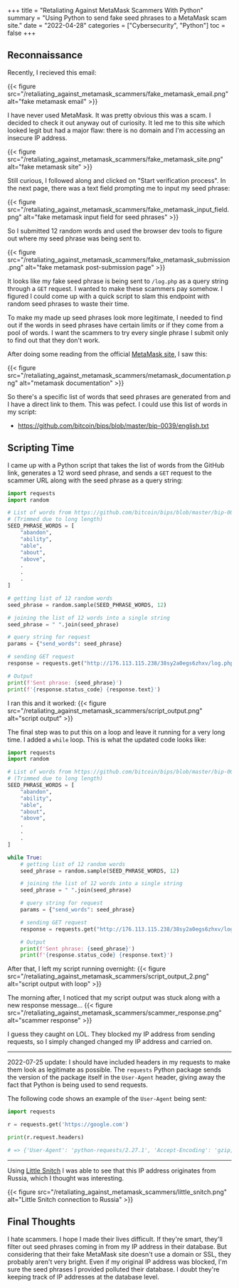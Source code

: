 +++
title = "Retaliating Against MetaMask Scammers With Python"
summary = "Using Python to send fake seed phrases to a MetaMask scam site."
date = "2022-04-28"
categories = ["Cybersecurity", "Python"]
toc = false
+++

## Reconnaissance

Recently, I recieved this email:

{{< figure src="/retaliating_against_metamask_scammers/fake_metamask_email.png" alt="fake metamask email" >}}

I have never used MetaMask. It was pretty obvious this was a scam. I decided to check it out anyway out of curiosity. 
It led me to this site which looked legit but had a major flaw: there is no domain and I'm accessing an insecure IP address.

{{< figure src="/retaliating_against_metamask_scammers/fake_metamask_site.png" alt="fake metamask site" >}}

Still curious, I followed along and clicked on "Start verification process". In the next page, there was a text field prompting me to input my seed phrase:

{{< figure src="/retaliating_against_metamask_scammers/fake_metamask_input_field.png" alt="fake metamask input field for seed phrases" >}}

So I submitted 12 random words and used the browser dev tools to figure out where my seed phrase was being sent to.

{{< figure src="/retaliating_against_metamask_scammers/fake_metamask_submission.png" alt="fake metamask post-submission page" >}}

It looks like my fake seed phrase is being sent to `/log.php` as a query string through a `GET` request. I wanted to make these scammers pay somehow.
I figured I could come up with a quick script to slam this endpoint with random seed phrases to waste their time.

To make my made up seed phrases look more legitimate, I needed to find out if the words in seed phrases have certain limits or if they come from a pool of words. I want the scammers to try every single phrase I submit only to find out that they don't work.

After doing some reading from the official [MetaMask site](https://metamask.zendesk.com/hc/en-us/articles/4404722782107-User-Guide-Secret-Recovery-Phrase-password-and-private-keys#h_01FYVAXJQT914HCHEYFPNMEJEA), I saw this:

{{< figure src="/retaliating_against_metamask_scammers/metamask_documentation.png" alt="metamask documentation" >}}

So there's a specific list of words that seed phrases are generated from and I have a direct link to them. This was pefect. I could use this list of words in my script:

- https://github.com/bitcoin/bips/blob/master/bip-0039/english.txt

## Scripting Time

I came up with a Python script that takes the list of words from the GitHub link, generates a 12 word seed phrase, and sends a `GET` request to the scammer URL along with the seed phrase as a query string:

```python
import requests
import random

# List of words from https://github.com/bitcoin/bips/blob/master/bip-0039/english.txt
# (Trimmed due to long length)
SEED_PHRASE_WORDS = [
    "abandon",
    "ability",
    "able",
    "about",
    "above",
    .
    .
    .
]

# getting list of 12 random words
seed_phrase = random.sample(SEED_PHRASE_WORDS, 12)

# joining the list of 12 words into a single string
seed_phrase = " ".join(seed_phrase)

# query string for request
params = {"send_words": seed_phrase}

# sending GET request
response = requests.get("http://176.113.115.238/38sy2a0egs6zhxv/log.php", params=params)

# Output
print(f'Sent phrase: {seed_phrase}')
print(f'{response.status_code} {response.text}')
```

I ran this and it worked:
{{< figure src="/retaliating_against_metamask_scammers/script_output.png" alt="script output" >}}

The final step was to put this on a loop and leave it running for a very long time. I added a `while` loop. This is what the updated code looks like:

```python
import requests
import random

# List of words from https://github.com/bitcoin/bips/blob/master/bip-0039/english.txt
# (Trimmed due to long length)
SEED_PHRASE_WORDS = [
    "abandon",
    "ability",
    "able",
    "about",
    "above",
    .
    .
    .
]

while True:
    # getting list of 12 random words
    seed_phrase = random.sample(SEED_PHRASE_WORDS, 12)

    # joining the list of 12 words into a single string
    seed_phrase = " ".join(seed_phrase)

    # query string for request
    params = {"send_words": seed_phrase}

    # sending GET request
    response = requests.get("http://176.113.115.238/38sy2a0egs6zhxv/log.php", params=params)

    # Output
    print(f'Sent phrase: {seed_phrase}')
    print(f'{response.status_code} {response.text}')
```

After that, I left my script running overnight:
{{< figure src="/retaliating_against_metamask_scammers/script_output_2.png" alt="script output with loop" >}}

The morning after, I noticed that my script output was stuck along with a new response message...
{{< figure src="/retaliating_against_metamask_scammers/scammer_response.png" alt="scammer response" >}}

I guess they caught on LOL. They blocked my IP address from sending requests, so I simply changed changed my IP address and carried on.

---
2022-07-25 update: I should have included headers in my requests to make them look as legitimate as possible. The `requests` Python package sends the version of the package itself in the `User-Agent` header, giving away the fact that Python is being used to send requests.

The following code shows an example of the `User-Agent` being sent:

```python
import requests

r = requests.get('https://google.com')

print(r.request.headers)

# => {'User-Agent': 'python-requests/2.27.1', 'Accept-Encoding': 'gzip, deflate', 'Accept': '*/*', 'Connection': 'keep-alive'}
```

---

Using [Little Snitch](https://www.obdev.at/products/littlesnitch/index.html) I was able to see that this IP address originates from Russia, which I thought was interesting.

{{< figure src="/retaliating_against_metamask_scammers/little_snitch.png" alt="Little Snitch connection to Russia" >}}

## Final Thoughts

I hate scammers. I hope I made their lives difficult. 
If they're smart, they'll filter out seed phrases coming in from my IP address in their database.
But considering that their fake MetaMask site doesn't use a domain or SSL, they probably aren't very bright.
Even if my original IP address was blocked, I'm sure the seed phrases I provided polluted their database. I doubt they're keeping track of IP addresses at the database level.
